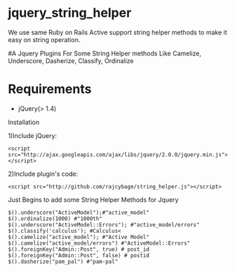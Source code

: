 # jquery_string_helper

We use same Ruby on Rails Active support string helper methods to make it easy on string operation.

#A Jquery Plugins For Some String Helper methods Like Camelize, Underscore, Dasherize, Classify, Ordinalize 



<h1>Requirements</h1>
<ul>
  <li>jQuery(> 1.4)</li>
</ul>

Installation


1)Include jQuery:

    <script src="http://ajax.googleapis.com/ajax/libs/jquery/2.0.0/jquery.min.js"></script>


2)Include plugin's code:

    <script src="http://github.com/rajcybage/string_helper.js"></script>


Just Begins to add some String Helper Methods for Jquery


    $().underscore("ActiveModel");#"active_model"  
    $().ordinalize(1000) #"1000th"
    $().underscore("ActiveModel::Errors"); #"active_model/errors"
    $().classify('calculus'); #Calculus<
    $().camelize("active_model"); #"Active Model"
    $().camelize("active_model/errors") #"ActiveModel::Errors"
    $().foreignKey("Admin::Post", true) # post_id
    $().foreignKey("Admin::Post", false) # postid
    $().dasherize("pam_pal") #"pam-pal"
